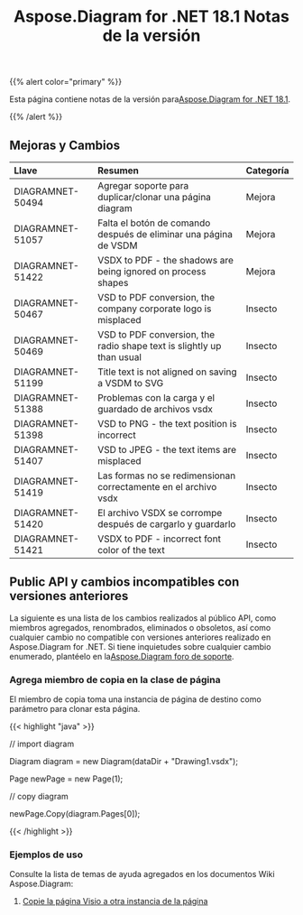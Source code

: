 ﻿---
title: Aspose.Diagram for .NET 18.1 Notas de la versión
type: docs
weight: 120
url: /es/net/aspose-diagram-for-net-18-1-release-notes/
---
{{% alert color="primary" %}} 

 Esta página contiene notas de la versión para[Aspose.Diagram for .NET 18.1](https://www.nuget.org/packages/Aspose.Diagram/18.1.0).

{{% /alert %}} 
## **Mejoras y Cambios**

|**Llave**|**Resumen**|**Categoría**|
|:- |:- |:- |
|DIAGRAMNET-50494|Agregar soporte para duplicar/clonar una página diagram|Mejora|
|DIAGRAMNET-51057|Falta el botón de comando después de eliminar una página de VSDM|Mejora|
|DIAGRAMNET-51422|VSDX to PDF - the shadows are being ignored on process shapes|Mejora|
|DIAGRAMNET-50467|VSD to PDF conversion, the company corporate logo is misplaced|Insecto|
|DIAGRAMNET-50469|VSD to PDF conversion, the radio shape text is slightly up than usual|Insecto|
|DIAGRAMNET-51199|Title text is not aligned on saving a VSDM to SVG|Insecto|
|DIAGRAMNET-51388|Problemas con la carga y el guardado de archivos vsdx|Insecto|
|DIAGRAMNET-51398|VSD to PNG - the text position is incorrect|Insecto|
|DIAGRAMNET-51407|VSD to JPEG - the text items are misplaced|Insecto|
|DIAGRAMNET-51419|Las formas no se redimensionan correctamente en el archivo vsdx|Insecto|
|DIAGRAMNET-51420|El archivo VSDX se corrompe después de cargarlo y guardarlo|Insecto|
|DIAGRAMNET-51421|VSDX to PDF - incorrect font color of the text|Insecto|
## **Public API y cambios incompatibles con versiones anteriores**
La siguiente es una lista de los cambios realizados al público API, como miembros agregados, renombrados, eliminados o obsoletos, así como cualquier cambio no compatible con versiones anteriores realizado en Aspose.Diagram for .NET. Si tiene inquietudes sobre cualquier cambio enumerado, plantéelo en la[Aspose.Diagram foro de soporte](https://forum.aspose.com/c/diagram/17).
### **Agrega miembro de copia en la clase de página**
El miembro de copia toma una instancia de página de destino como parámetro para clonar esta página.

{{< highlight "java" >}}

 // import diagram

Diagram diagram = new Diagram(dataDir + "Drawing1.vsdx");

Page newPage = new Page(1);

// copy diagram

newPage.Copy(diagram.Pages[0]);

{{< /highlight >}}
### **Ejemplos de uso**
Consulte la lista de temas de ayuda agregados en los documentos Wiki Aspose.Diagram:

1. [Copie la página Visio a otra instancia de la página](https://docs.aspose.com/diagram/net/retrieve-get-copy-and-insert-a-page/#copy-visio-page-to-another-page-instance)
